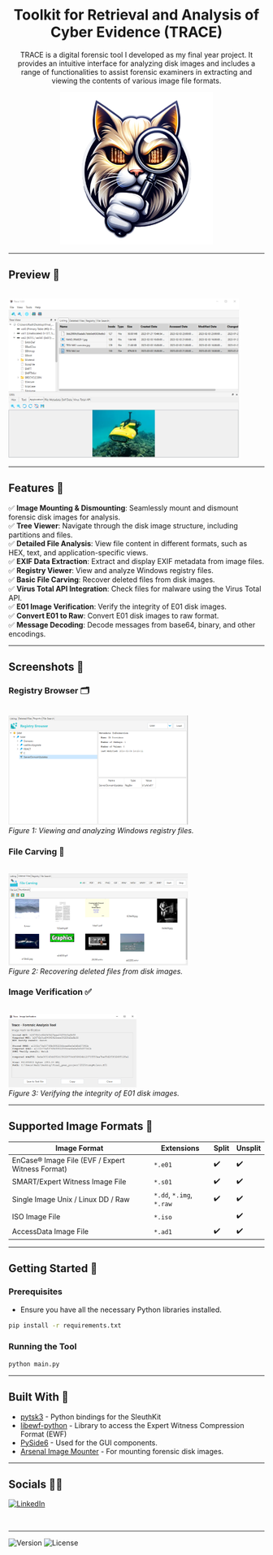 <h1 align="center">Toolkit for Retrieval and Analysis of Cyber Evidence (TRACE)</h1>

<p align="center">
  TRACE is a digital forensic tool I developed as my final year project. It provides an intuitive interface for analyzing disk images and includes a range of functionalities to assist forensic examiners in extracting and viewing the contents of various image file formats.
</p>

<p align="center">
  <img src="Icons/logo_prev_ui.png" alt="TRACE Logo" width="300"/>
</p>

<hr>

## Preview 👀
<p>
  <br/>
  <img src="Icons/readme/Preview.png" alt="TRACE Preview" width="90%"/>
  <br/>
</p>

<hr>

## Features 🌟

✅ **Image Mounting & Dismounting**: Seamlessly mount and dismount forensic disk images for analysis.\
✅ **Tree Viewer**: Navigate through the disk image structure, including partitions and files.\
✅ **Detailed File Analysis**: View file content in different formats, such as HEX, text, and application-specific views.\
✅ **EXIF Data Extraction**: Extract and display EXIF metadata from image files.\
✅ **Registry Viewer**: View and analyze Windows registry files.\
✅ **Basic File Carving**: Recover deleted files from disk images.\
✅ **Virus Total API Integration**: Check files for malware using the Virus Total API.\
✅ **E01 Image Verification**: Verify the integrity of E01 disk images.\
✅ **Convert E01 to Raw**: Convert E01 disk images to raw format.\
✅ **Message Decoding**: Decode messages from base64, binary, and other encodings.

<hr>

## Screenshots 📸

### Registry Browser 🗂️

<p>
  <br/>
  <img src="Icons/readme/registry.png" alt="Registry Browser" width="70%"/>
  <br/>
  <em>Figure 1: Viewing and analyzing Windows registry files.</em>
</p>



### File Carving 🔪

<p>
  <br/>
  <img src="Icons/readme/carving.png" alt="File Carving" width="70%"/>
  <br/>
  <em>Figure 2: Recovering deleted files from disk images.</em>
</p>



### Image Verification ✅

<p>
  <br/>
  <img src="Icons/readme/trace_verify.png" alt="Image Verification" width="50%"/>
  <br/>
  <em>Figure 3: Verifying the integrity of E01 disk images.</em>
</p>


<hr>

## Supported Image Formats 💾

| Image Format                                   | Extensions                     | Split   |  Unsplit |
|------------------------------------------------|--------------------------------|---------|----------|
| EnCase® Image File (EVF / Expert Witness Format)| `*.e01`                       | ✔️      | ✔️       |
| SMART/Expert Witness Image File                | `*.s01`                        | ✔️      | ✔️       |
| Single Image Unix / Linux DD / Raw             | `*.dd`, `*.img`, `*.raw`       | ✔️      | ✔️       |
| ISO Image File                                 | `*.iso`                        |         | ✔️       |
| AccessData Image File                          | `*.ad1`                        | ✔️       | ✔️        |

<hr>

## Getting Started 🚀


### Prerequisites

- Ensure you have all the necessary Python libraries installed.

```bash
pip install -r requirements.txt
  ```

### Running the Tool

```bash
python main.py
```

<hr>

## Built With 🧱

- [pytsk3](https://pypi.org/project/pytsk3/) - Python bindings for the SleuthKit
- [libewf-python](https://github.com/libyal/libewf) - Library to access the Expert Witness Compression Format (EWF)
- [PySide6](https://pypi.org/project/PySide6/) - Used for the GUI components.
- [Arsenal Image Mounter](https://arsenalrecon.com/products/image-mounter/) - For mounting forensic disk images.

<hr>

## Socials 👨‍💻


[![LinkedIn](https://img.shields.io/badge/LinkedIn-%230077B5.svg?logo=linkedin&logoColor=white)](https://linkedin.com/in/radoslav-gadzhovski)

<br>
<hr>

![Version](https://img.shields.io/badge/version-1.0.0-blue.svg)
![License](https://img.shields.io/badge/license-MIT-green.svg)


